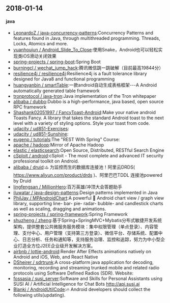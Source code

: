 ## 2018-01-14

#### java
* [LeonardoZ / java-concurrency-patterns](https://github.com/LeonardoZ/java-concurrency-patterns):Concurrency Patterns and features found in Java, through multithreaded programming. Threads, Locks, Atomics and more.
* [yuanhoujun / Android_Slide_To_Close](https://github.com/yuanhoujun/Android_Slide_To_Close):使用Snake，Android也可以轻松实现类iOS滑动关闭效果
* [spring-projects / spring-boot](https://github.com/spring-projects/spring-boot):Spring Boot
* [burningcl / wechat_jump_hack](https://github.com/burningcl/wechat_jump_hack):腾讯微信跳一跳破解（目前最高19844分）
* [resilience4j / resilience4j](https://github.com/resilience4j/resilience4j):Resilience4j is a fault tolerance library designed for Java8 and functional programming
* [huangyanbin / smartTable](https://github.com/huangyanbin/smartTable):一款android自动生成表格框架---A Android automatically generated table framework
* [tronprotocol / java-tron](https://github.com/tronprotocol/java-tron):Java implementation of the Tron whitepaper
* [alibaba / dubbo](https://github.com/alibaba/dubbo):Dubbo is a high-performance, java based, open source RPC framework
* [Shashank02051997 / FancyToast-Android](https://github.com/Shashank02051997/FancyToast-Android):Make your native android Toasts Fancy. A library that takes the standard Android toast to the next level with a variety of styling options. Style your toast from code.
* [udacity / ud851-Exercises](https://github.com/udacity/ud851-Exercises):
* [udacity / ud851-Sunshine](https://github.com/udacity/ud851-Sunshine):
* [eugenp / tutorials](https://github.com/eugenp/tutorials):The "REST With Spring" Course:
* [apache / hadoop](https://github.com/apache/hadoop):Mirror of Apache Hadoop
* [elastic / elasticsearch](https://github.com/elastic/elasticsearch):Open Source, Distributed, RESTful Search Engine
* [cSploit / android](https://github.com/cSploit/android):cSploit - The most complete and advanced IT security professional toolkit on Android.
* [alibaba / druid](https://github.com/alibaba/druid):♨️ 为监控而生的数据库连接池！阿里云DRDS( https://www.aliyun.com/product/drds )、阿里巴巴TDDL 连接池powered by Druid
* [lingfengsan / MillionHero](https://github.com/lingfengsan/MillionHero):百万英雄/冲顶大会答题助手
* [iluwatar / java-design-patterns](https://github.com/iluwatar/java-design-patterns):Design patterns implemented in Java
* [PhilJay / MPAndroidChart](https://github.com/PhilJay/MPAndroidChart):A powerful 🚀 Android chart view / graph view library, supporting line- bar- pie- radar- bubble- and candlestick charts as well as scaling, dragging and animations.
* [spring-projects / spring-framework](https://github.com/spring-projects/spring-framework):Spring Framework
* [shuzheng / zheng](https://github.com/shuzheng/zheng):基于Spring+SpringMVC+Mybatis分布式敏捷开发系统架构，提供整套公共微服务服务模块：集中权限管理（单点登录）、内容管理、支付中心、用户管理（支持第三方登录）、微信平台、存储系统、配置中心、日志分析、任务和通知等，支持服务治理、监控和追踪，努力为中小型企业打造全方位J2EE企业级开发解决方案。
* [airbnb / lottie-android](https://github.com/airbnb/lottie-android):Render After Effects animations natively on Android and iOS, Web, and React Native
* [DSheirer / sdrtrunk](https://github.com/DSheirer/sdrtrunk):A cross-platform java application for decoding, monitoring, recording and streaming trunked mobile and related radio protocols using Software Defined Radios (SDR). Website:
* [fossasia / susi_server](https://github.com/fossasia/susi_server):Software and Skills for Personal Assistants using SUSI AI / Artificial Intelligence for Chat Bots http://api.susi.ai
* [Blankj / AndroidUtilCode](https://github.com/Blankj/AndroidUtilCode):🔥 Android developers should collect the following utils(updating).
